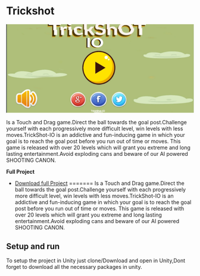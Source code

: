 # Trickshot

![This is an image](/assets/Scre.png)

Is a Touch and Drag game.Direct the ball towards the goal post.Challenge yourself with each progressively more difficult level, win levels with less moves.TrickShot-IO is an addictive and fun-inducing game in which your goal is to reach the goal post before you run out of time or moves. This game is released with over 20 levels which will grant you extreme and long lasting entertainment.Avoid exploding cans and beware of our AI powered SHOOTING CANON.

**Full Project**
- [Download full Project](https://drive.google.com/drive/folders/1J0u6Otan0CzunCMB83V0zWwBATMGF_11?usp=sharing)
=======
Is a Touch and Drag game.Direct the ball towards the goal post.Challenge yourself with each progressively more difficult level, win levels with less moves.TrickShot-IO is an addictive and fun-inducing game in which your goal is to reach the goal post before you run out of time or moves. This game is released with over 20 levels which will grant you extreme and long lasting entertainment.Avoid exploding cans and beware of our AI powered SHOOTING CANON.



## Setup and run

To setup the project in Unity just clone/Download and open in Unity,Dont forget to download all the necessary packages in unity.
